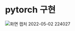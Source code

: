 # pytorch 구현


![화면 캡처 2022-05-02 224027](https://user-images.githubusercontent.com/94345086/166243474-c0f1087c-0b3a-4c26-abe6-3a0a72b3a029.png)
